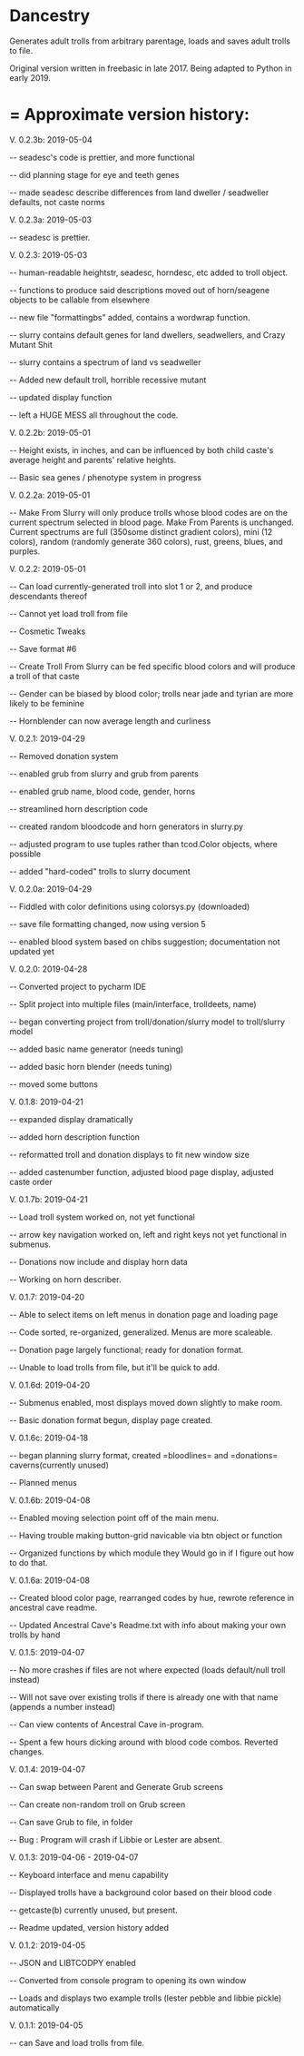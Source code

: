 # Dancestry
Generates adult trolls from arbitrary parentage, loads and saves adult trolls to file.

Original version written in freebasic in late 2017.  Being adapted to Python in early 2019.

=
Approximate version history:
=

V. 0.2.3b: 2019-05-04

-- seadesc's code is prettier, and more functional

-- did planning stage for eye and teeth genes

-- made seadesc describe differences from land dweller / seadweller defaults, not caste norms

V. 0.2.3a: 2019-05-03

-- seadesc is prettier.

V. 0.2.3: 2019-05-03

-- human-readable heightstr, seadesc, horndesc, etc added to troll object.

-- functions to produce said descriptions moved out of horn/seagene objects to be callable from elsewhere

-- new file "formattingbs" added, contains a wordwrap function.

-- slurry contains default genes for land dwellers, seadwellers, and Crazy Mutant Shit

-- slurry contains a spectrum of land vs seadweller

-- Added new default troll, horrible recessive mutant

-- updated display function

-- left a HUGE MESS all throughout the code.

V. 0.2.2b: 2019-05-01

-- Height exists, in inches, and can be influenced by both child caste's average height and parents' relative heights.

-- Basic sea genes / phenotype system in progress

V. 0.2.2a: 2019-05-01

-- Make From Slurry will only produce trolls whose blood codes are on the current spectrum selected in blood page.  Make From Parents is unchanged.  Current spectrums are full (350some distinct gradient colors), mini (12 colors), random (randomly generate 360 colors), rust, greens, blues, and purples.

V. 0.2.2: 2019-05-01

-- Can load currently-generated troll into slot 1 or 2, and produce descendants thereof

-- Cannot yet load troll from file

-- Cosmetic Tweaks

-- Save format #6

-- Create Troll From Slurry can be fed specific blood colors and will produce a troll of that caste

-- Gender can be biased by blood color; trolls near jade and tyrian are more likely to be feminine

-- Hornblender can now average length and curliness

V. 0.2.1: 2019-04-29

-- Removed donation system

-- enabled grub from slurry and grub from parents

-- enabled grub name, blood code, gender, horns

-- streamlined horn description code

-- created random bloodcode and horn generators in slurry.py

-- adjusted program to use tuples rather than tcod.Color objects, where possible

-- added "hard-coded" trolls to slurry document

V. 0.2.0a: 2019-04-29

-- Fiddled with color definitions using colorsys.py (downloaded)

-- save file formatting changed, now using version 5

-- enabled blood system based on chibs suggestion; documentation not updated yet

V. 0.2.0: 2019-04-28

-- Converted project to pycharm IDE

-- Split project into multiple files (main/interface, trolldeets, name)

-- began converting project from troll/donation/slurry model to troll/slurry model

-- added basic name generator (needs tuning)

-- added basic horn blender (needs tuning)

-- moved some buttons

V. 0.1.8: 2019-04-21

-- expanded display dramatically

-- added horn description function

-- reformatted troll and donation displays to fit new window size

-- added castenumber function, adjusted blood page display, adjusted caste order

V. 0.1.7b: 2019-04-21

-- Load troll system worked on, not yet functional

-- arrow key navigation worked on, left and right keys not yet functional in submenus.

-- Donations now include and display horn data

-- Working on horn describer.

V. 0.1.7:  2019-04-20

-- Able to select items on left menus in donation page and loading page

-- Code sorted, re-organized, generalized.  Menus are more scaleable.

-- Donation page largely functional; ready for donation format.

-- Unable to load trolls from file, but it'll be quick to add.

V. 0.1.6d: 2019-04-20

-- Submenus enabled, most displays moved down slightly to make room.

-- Basic donation format begun, display page created.

V. 0.1.6c: 2019-04-18

-- began planning slurry format, created =bloodlines= and =donations= caverns(currently unused)

-- Planned menus


V. 0.1.6b: 2019-04-08

-- Enabled moving selection point off of the main menu.

-- Having trouble making button-grid navicable via btn object or function

-- Organized functions by which module they Would go in if I figure out how to do that.

V. 0.1.6a: 2019-04-08

-- Created blood color page, rearranged codes by hue, rewrote reference in ancestral cave readme.

-- Updated Ancestral Cave's Readme.txt with info about making your own trolls by hand

V. 0.1.5: 2019-04-07

-- No more crashes if files are not where expected (loads default/null troll instead)

-- Will not save over existing trolls if there is already one with that name (appends a number instead)

-- Can view contents of Ancestral Cave in-program.

-- Spent a few hours dicking around with blood code combos.  Reverted changes.


V. 0.1.4: 2019-04-07

-- Can swap between Parent and Generate Grub screens

-- Can create non-random troll on Grub screen

-- Can save Grub to file, in folder

-- Bug : Program will crash if Libbie or Lester are absent.


V. 0.1.3: 2019-04-06 - 2019-04-07

-- Keyboard interface and menu capability

-- Displayed trolls have a background color based on their blood code

-- getcaste(b) currently unused, but present.

-- Readme updated, version history added


V. 0.1.2: 2019-04-05

-- JSON and LIBTCODPY enabled

-- Converted from console program to opening its own window

-- Loads and displays two example trolls (lester pebble and libbie pickle) automatically


V. 0.1.1: 2019-04-05

-- can Save and load trolls from file.
